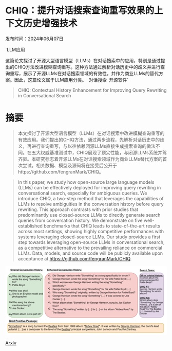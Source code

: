 # CHIQ：提升对话搜索查询重写效果的上下文历史增强技术

发布时间：2024年06月07日

`LLM应用

这篇论文探讨了开源大型语言模型（LLMs）在对话搜索中的应用，特别是通过提出的CHIQ方法改进模糊查询重写。这种方法通过解析对话历史中的歧义并进行查询重写，展示了开源LLMs在对话搜索领域的有效性，并作为商业LLMs的替代方案。因此，这篇论文属于LLM应用分类。` `对话搜索` `开源软件`

> CHIQ: Contextual History Enhancement for Improving Query Rewriting in Conversational Search

# 摘要

> 本文探讨了开源大型语言模型（LLMs）在对话搜索中改进模糊查询重写的有效应用。我们提出的CHIQ方法，通过两步流程，先解析对话历史中的歧义，再进行查询重写，与以往依赖闭源LLMs直接生成搜索查询的做法不同。在五大权威基准测试中，CHIQ展现了顶尖性能，与闭源LLMs系统并驾齐驱。本研究标志着开源LLMs在对话搜索领域作为商业LLMs替代方案的首次尝试。相关数据、模型及源码将在接受后公开于https://github.com/fengranMark/CHIQ。

> In this paper, we study how open-source large language models (LLMs) can be effectively deployed for improving query rewriting in conversational search, especially for ambiguous queries. We introduce CHIQ, a two-step method that leverages the capabilities of LLMs to resolve ambiguities in the conversation history before query rewriting. This approach contrasts with prior studies that predominantly use closed-source LLMs to directly generate search queries from conversation history. We demonstrate on five well-established benchmarks that CHIQ leads to state-of-the-art results across most settings, showing highly competitive performances with systems leveraging closed-source LLMs. Our study provides a first step towards leveraging open-source LLMs in conversational search, as a competitive alternative to the prevailing reliance on commercial LLMs. Data, models, and source code will be publicly available upon acceptance at https://github.com/fengranMark/CHIQ.

![CHIQ：提升对话搜索查询重写效果的上下文历史增强技术](../../../paper_images/2406.05013/x1.png)

[Arxiv](https://arxiv.org/abs/2406.05013)
